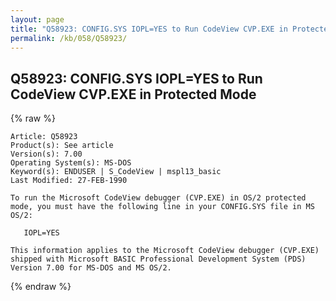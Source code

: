 ```yaml
---
layout: page
title: "Q58923: CONFIG.SYS IOPL=YES to Run CodeView CVP.EXE in Protected Mode"
permalink: /kb/058/Q58923/
---
```


## Q58923: CONFIG.SYS IOPL=YES to Run CodeView CVP.EXE in Protected Mode

{% raw %}

	Article: Q58923
	Product(s): See article
	Version(s): 7.00
	Operating System(s): MS-DOS
	Keyword(s): ENDUSER | S_CodeView | mspl13_basic
	Last Modified: 27-FEB-1990
	
	To run the Microsoft CodeView debugger (CVP.EXE) in OS/2 protected
	mode, you must have the following line in your CONFIG.SYS file in MS
	OS/2:
	
	   IOPL=YES
	
	This information applies to the Microsoft CodeView debugger (CVP.EXE)
	shipped with Microsoft BASIC Professional Development System (PDS)
	Version 7.00 for MS-DOS and MS OS/2.

{% endraw %}
